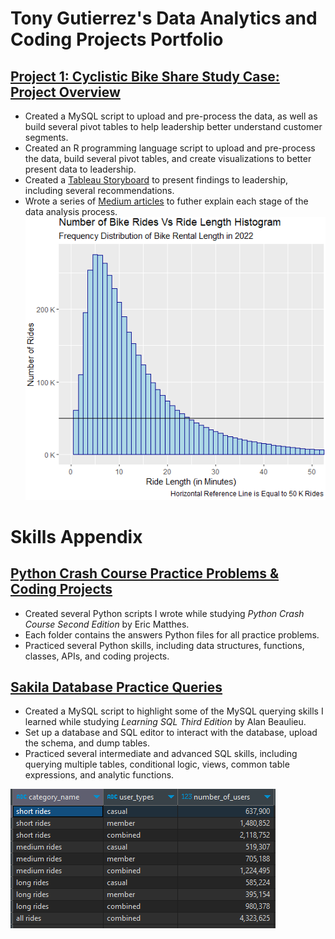 # Tony Gutierrez's Data Analytics and Coding Projects Portfolio

## [Project 1: Cyclistic Bike Share Study Case: Project Overview](https://github.com/eangutierrez/Cyclistic_Bike_Share)
* Created a MySQL script to upload and pre-process the data, as well as build several pivot tables to help leadership better understand customer segments.
* Created an R programming language script to upload and pre-process the data, build several pivot tables, and create visualizations to better present data to leadership.
* Created a [Tableau Storyboard](https://public.tableau.com/app/profile/tony.gutierrez/viz/CyclisticBikeShare_16843493078500/Story1) to present findings to leadership, including several recommendations.
* Wrote a series of [Medium articles](https://medium.com/@tonygutierrez_60520/cyclistic-bike-share-business-case-introduction-f3efb2294687) to futher explain each stage of the data analysis process.
![](/images/r_table_5.png)

# Skills Appendix
## [Python Crash Course Practice Problems & Coding Projects](https://github.com/eangutierrez/Python_Crash_Course_Exercises)
* Created several Python scripts I wrote while studying _Python Crash Course Second Edition_ by Eric Matthes. 
* Each folder contains the answers Python files for all practice problems.
* Practiced several Python skills, including data structures, functions, classes, APIs, and coding projects.

## [Sakila Database Practice Queries](https://github.com/eangutierrez/Sakila_Practice_Queries)
* Created a MySQL script to highlight some of the MySQL querying skills I learned while studying _Learning SQL Third Edition_ by Alan Beaulieu.
* Set up a database and SQL editor to interact with the database, upload the schema, and dump tables.
* Practiced several intermediate and advanced SQL skills, including querying multiple tables, conditional logic, views, common table expressions, and analytic functions.

![](/images/sql_table_12.PNG)
